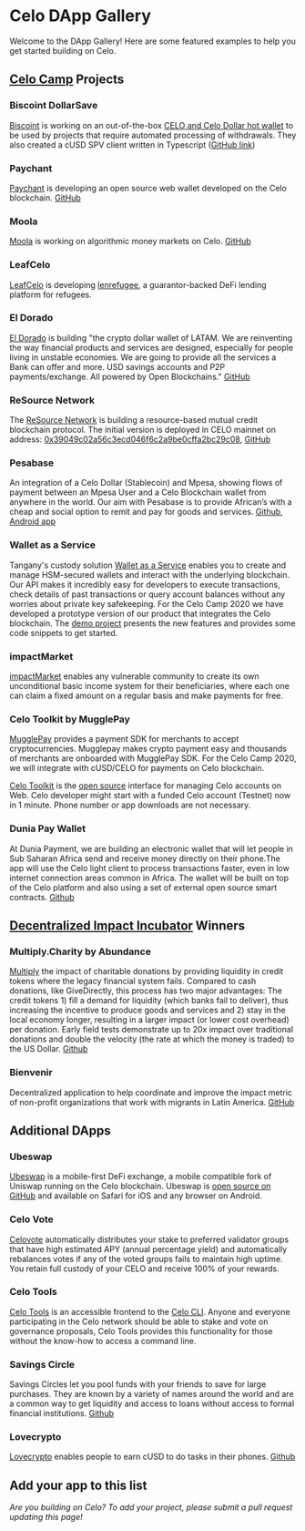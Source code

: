 # Celo DApp Gallery

Welcome to the DApp Gallery! Here are some featured examples to help you get started building on Celo.

## [Celo Camp](https://www.celocamp.com/) Projects

### Biscoint DollarSave

[Biscoint](https://biscoint.io) is working on an out-of-the-box [CELO and Celo Dollar hot wallet](https://github.com/Biscoint/celo-hot-wallet) to be used by projects that require automated processing of withdrawals. They also created a cUSD SPV client written in Typescript ([GitHub link](https://github.com/Biscoint/celo-spv))

### Paychant

[Paychant](https://paychant.com) is developing an open source web wallet developed on the Celo blockchain. [GitHub](https://github.com/paychant/)

### Moola

[Moola](https://moola.market) is working on algorithmic money markets on Celo. [GitHub](https://github.com/moolamarket/moola)

### LeafCelo

[LeafCelo](https://leafglobalfintech.com/) is developing [lenrefugee](https://github.com/LeafGlobalFintech/leafcelo.git), a guarantor-backed DeFi lending platform for refugees.

### El Dorado

[El Dorado](https://eldorado.io/) is building "the crypto dollar wallet of LATAM. We are reinventing the way financial products and services are designed, especially for people living in unstable economies. We are going to provide all the services a Bank can offer and more. USD savings accounts and P2P payments/exchange. All powered by Open Blockchains." [GitHub](https://github.com/eldoradoio)

### ReSource Network

The [ReSource Network](http://www.resourcenetwork.co/) is building a resource-based mutual credit blockchain protocol. The initial version is deployed in CELO mainnet on address: [0x39049c02a56c3ecd046f6c2a9be0cffa2bc29c08](https://explorer.celo.org/address/0x39049c02a56c3ecd046f6c2a9be0cffa2bc29c08/transactions), [GitHub](https://github.com/ReSource-Network/Resource-Ethereum)

### Pesabase

An integration of a Celo Dollar (Stablecoin) and Mpesa, showing flows of payment between an Mpesa User and a Celo Blockchain wallet from anywhere in the world. Our aim with Pesabase is to provide African’s with a cheap and social option to remit and pay for goods and services. [Github](https://github.com/Kesholabs/celoBackend), [Android app](https://play.google.com/store/apps/details?id=com.pesabase.app)

### Wallet as a Service

Tangany's custody solution [Wallet as a Service](https://docs.tangany.com/?version=latest) enables you to create and manage HSM-secured wallets and interact with the underlying blockchain. Our API makes it incredibly easy for developers to execute transactions, check details of past transactions or query account balances without any worries about private key safekeeping. For the Celo Camp 2020 we have developed a prototype version of our product that integrates the Celo blockchain. The [demo project](https://github.com/adrianmitter/celo-camp) presents the new features and provides some code snippets to get started.

### impactMarket

[impactMarket](https://github.com/impactMarket) enables any vulnerable community to create its own unconditional basic income system for their beneficiaries, where each one can claim a fixed amount on a regular basis and make payments for free.

### Celo Toolkit by MugglePay

[MugglePay](https://mugglepay.com/) provides a payment SDK for merchants to accept cryptocurrencies. Mugglepay makes crypto payment easy and thousands of merchants are onboarded with MugglePay SDK. For the Celo Camp 2020, we will integrate with cUSD/CELO for payments on Celo blockchain.

[Celo Toolkit](https://celo.mugglepay.com) is the [open source](https://github.com/MugglePay/celo-toolkit) interface for managing Celo accounts on Web. Celo developer might start with a funded Celo account (Testnet) now in 1 minute. Phone number or app downloads are not necessary.

### Dunia Pay Wallet

At Dunia Payment, we are building an electronic wallet that will let people in Sub Saharan Africa send and receive money directly on their phone.The app will use the Celo light client to process transactions faster, even in low internet connection areas common in Africa. The wallet will be built on top of the Celo platform and also using a set of external open source smart contracts. [Github](https://github.com/duniapay/Dunia-Wallet-Celo)

## [Decentralized Impact Incubator](https://blockchainforsocialimpact.com/incubator-winners-2020/) Winners

### Multiply.Charity by Abundance

[Multiply](https://multiply.charity/) the impact of charitable donations by providing liquidity in credit tokens where the legacy financial system fails. Compared to cash donations, like GiveDirectly, this process has two major advantages: The credit tokens 1) fill a demand for liquidity (which banks fail to deliver), thus increasing the incentive to produce goods and services and 2) stay in the local economy longer, resulting in a larger impact (or lower cost overhead) per donation. Early field tests demonstrate up to 20x impact over traditional donations and double the velocity (the rate at which the money is traded) to the US Dollar. [Github](https://github.com/abundance-stack)

### Bienvenir

Decentralized application to help coordinate and improve the impact metric of non-profit organizations that work with migrants in Latin America. [GitHub](https://github.com/nestorbonilla/bienvenir)

## Additional DApps

### Ubeswap

[Ubeswap](https://ubeswap.org/) is a mobile-first DeFi exchange, a mobile compatible fork of Uniswap running on the Celo blockchain. Ubeswap is [open source on GitHub](https://github.com/ubeswap) and available on Safari for iOS and any browser on Android.

### Celo Vote

[Celovote](https://celovote.com/) automatically distributes your stake to preferred validator groups that have high estimated APY (annual percentage yield) and automatically rebalances votes if any of the voted groups fails to maintain high uptime. You retain full custody of your CELO and receive 100% of your rewards.

### Celo Tools

[Celo Tools](https://celotools.com/) is an accessible frontend to the [Celo CLI](command-line-interface/introduction). Anyone and everyone participating in the Celo network should be able to stake and vote on governance proposals, Celo Tools provides this functionality for those without the know-how to access a command line.

### Savings Circle

Savings Circles let you pool funds with your friends to save for large purchases. They are known by a variety of names around the world and are a common way to get liquidity and access to loans without access to formal financial institutions. [Github](https://github.com/celo-org/savings-circle-demo)

### Lovecrypto

[Lovecrypto](https://www.lovecrypto.net/) enables people to earn cUSD to do tasks in their phones. [Github](https://github.com/lucaszsd/LovecryptoAppScreenshots)

## Add your app to this list

_Are you building on Celo? To add your project, please submit a pull request updating this page!_
